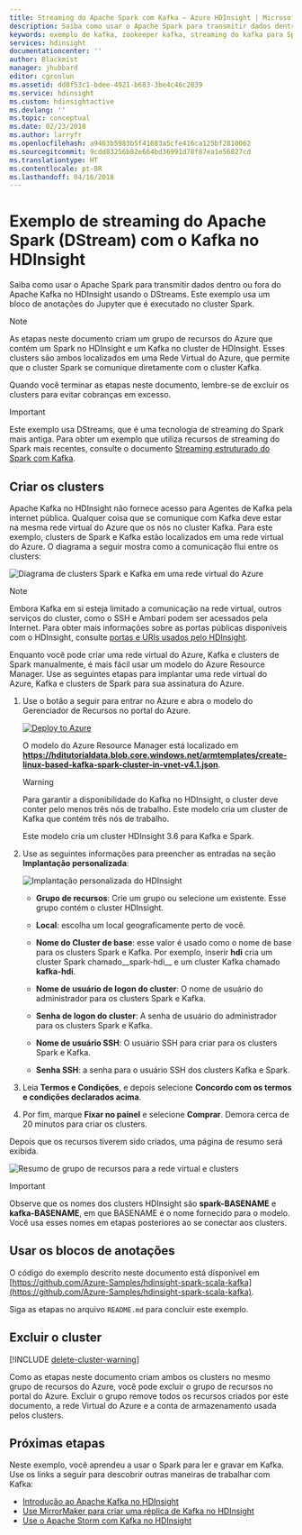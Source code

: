 ```yaml
---
title: Streaming do Apache Spark com Kafka – Azure HDInsight | Microsoft Docs
description: Saiba como usar o Apache Spark para transmitir dados dentro ou fora do Apache Kafka usando o DStreams. Neste exemplo, você deve transmitir dados usando um bloco de anotações do Jupyter do Spark no HDInsight.
keywords: exemplo de kafka, zookeeper kafka, streaming do kafka para Spark, exemplo de streaming do spark com o kafka
services: hdinsight
documentationcenter: ''
author: Blackmist
manager: jhubbard
editor: cgronlun
ms.assetid: dd8f53c1-bdee-4921-b683-3be4c46c2039
ms.service: hdinsight
ms.custom: hdinsightactive
ms.devlang: ''
ms.topic: conceptual
ms.date: 02/23/2018
ms.author: larryfr
ms.openlocfilehash: a9463b5983b5f41683a5cfe416ca125bf2810062
ms.sourcegitcommit: 9cdd83256b82e664bd36991d78f87ea1e56827cd
ms.translationtype: HT
ms.contentlocale: pt-BR
ms.lasthandoff: 04/16/2018
---
```

# <a name="apache-spark-streaming-dstream-example-with-kafka-on-hdinsight"></a>Exemplo de streaming do Apache Spark (DStream) com o Kafka no HDInsight

Saiba como usar o Apache Spark para transmitir dados dentro ou fora do Apache Kafka no HDInsight usando o DStreams. Este exemplo usa um bloco de anotações do Jupyter que é executado no cluster Spark.

> [!NOTE]
> As etapas neste documento criam um grupo de recursos do Azure que contém um Spark no HDInsight e um Kafka no cluster de HDInsight. Esses clusters são ambos localizados em uma Rede Virtual do Azure, que permite que o cluster Spark se comunique diretamente com o cluster Kafka.
>
> Quando você terminar as etapas neste documento, lembre-se de excluir os clusters para evitar cobranças em excesso.

> [!IMPORTANT]
> Este exemplo usa DStreams, que é uma tecnologia de streaming do Spark mais antiga. Para obter um exemplo que utiliza recursos de streaming do Spark mais recentes, consulte o documento [Streaming estruturado do Spark com Kafka](hdinsight-apache-kafka-spark-structured-streaming.md).

## <a name="create-the-clusters"></a>Criar os clusters

Apache Kafka no HDInsight não fornece acesso para Agentes de Kafka pela internet pública. Qualquer coisa que se comunique com Kafka deve estar na mesma rede virtual do Azure que os nós no cluster Kafka. Para este exemplo, clusters de Spark e Kafka estão localizados em uma rede virtual do Azure. O diagrama a seguir mostra como a comunicação flui entre os clusters:

![Diagrama de clusters Spark e Kafka em uma rede virtual do Azure](./media/hdinsight-apache-spark-with-kafka/spark-kafka-vnet.png)

> [!NOTE]
> Embora Kafka em si esteja limitado a comunicação na rede virtual, outros serviços do cluster, como o SSH e Ambari podem ser acessados pela Internet. Para obter mais informações sobre as portas públicas disponíveis com o HDInsight, consulte [portas e URIs usados pelo HDInsight](hdinsight-hadoop-port-settings-for-services.md).

Enquanto você pode criar uma rede virtual do Azure, Kafka e clusters de Spark manualmente, é mais fácil usar um modelo do Azure Resource Manager. Use as seguintes etapas para implantar uma rede virtual do Azure, Kafka e clusters de Spark para sua assinatura do Azure.

1. Use o botão a seguir para entrar no Azure e abra o modelo do Gerenciador de Recursos no portal do Azure.
    
    <a href="https://portal.azure.com/#create/Microsoft.Template/uri/https%3A%2F%2Fhditutorialdata.blob.core.windows.net%2Farmtemplates%2Fcreate-linux-based-kafka-spark-cluster-in-vnet-v4.1.json" target="_blank"><img src="./media/hdinsight-apache-spark-with-kafka/deploy-to-azure.png" alt="Deploy to Azure"></a>
    
    O modelo do Azure Resource Manager está localizado em **https://hditutorialdata.blob.core.windows.net/armtemplates/create-linux-based-kafka-spark-cluster-in-vnet-v4.1.json**.

    > [!WARNING]
    > Para garantir a disponibilidade do Kafka no HDInsight, o cluster deve conter pelo menos três nós de trabalho. Este modelo cria um cluster de Kafka que contém três nós de trabalho.

    Este modelo cria um cluster HDInsight 3.6 para Kafka e Spark.

2. Use as seguintes informações para preencher as entradas na seção **Implantação personalizada**:
   
    ![Implantação personalizada do HDInsight](./media/hdinsight-apache-spark-with-kafka/parameters.png)
   
    * **Grupo de recursos**: Crie um grupo ou selecione um existente. Esse grupo contém o cluster HDInsight.

    * **Local**: escolha um local geograficamente perto de você.

    * **Nome do Cluster de base**: esse valor é usado como o nome de base para os clusters Spark e Kafka. Por exemplo, inserir **hdi** cria um cluster Spark chamado__spark-hdi__ e um cluster Kafka chamado **kafka-hdi**.

    * **Nome de usuário de logon do cluster**: O nome de usuário do administrador para os clusters Spark e Kafka.

    * **Senha de logon do cluster**: A senha de usuário do administrador para os clusters Spark e Kafka.

    * **Nome de usuário SSH**: O usuário SSH para criar para os clusters Spark e Kafka.

    * **Senha SSH**: a senha para o usuário SSH dos clusters Kafka e Spark.

3. Leia **Termos e Condições**, e depois selecione **Concordo com os termos e condições declarados acima**.

4. Por fim, marque **Fixar no painel** e selecione **Comprar**. Demora cerca de 20 minutos para criar os clusters.

Depois que os recursos tiverem sido criados, uma página de resumo será exibida.

![Resumo de grupo de recursos para a rede virtual e clusters](./media/hdinsight-apache-spark-with-kafka/groupblade.png)

> [!IMPORTANT]
> Observe que os nomes dos clusters HDInsight são **spark-BASENAME** e **kafka-BASENAME**, em que BASENAME é o nome fornecido para o modelo. Você usa esses nomes em etapas posteriores ao se conectar aos clusters.

## <a name="use-the-notebooks"></a>Usar os blocos de anotações

O código do exemplo descrito neste documento está disponível em [https://github.com/Azure-Samples/hdinsight-spark-scala-kafka](https://github.com/Azure-Samples/hdinsight-spark-scala-kafka).

Siga as etapas no arquivo `README.md` para concluir este exemplo.

## <a name="delete-the-cluster"></a>Excluir o cluster

[!INCLUDE [delete-cluster-warning](../../includes/hdinsight-delete-cluster-warning.md)]

Como as etapas neste documento criam ambos os clusters no mesmo grupo de recursos do Azure, você pode excluir o grupo de recursos no portal do Azure. Excluir o grupo remove todos os recursos criados por este documento, a rede Virtual do Azure e a conta de armazenamento usada pelos clusters.

## <a name="next-steps"></a>Próximas etapas

Neste exemplo, você aprendeu a usar o Spark para ler e gravar em Kafka. Use os links a seguir para descobrir outras maneiras de trabalhar com Kafka:

* [Introdução ao Apache Kafka no HDInsight](kafka/apache-kafka-get-started.md)
* [Use MirrorMaker para criar uma réplica de Kafka no HDInsight](kafka/apache-kafka-mirroring.md)
* [Use o Apache Storm com Kafka no HDInsight](hdinsight-apache-storm-with-kafka.md)

